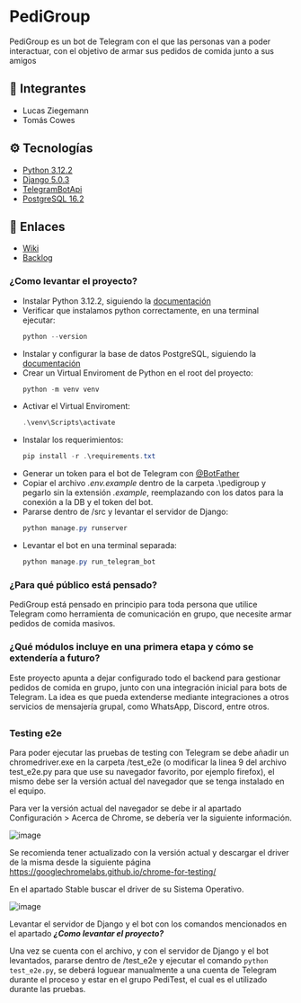 # PediGroup
PediGroup es un bot de Telegram con el que las personas van a poder interactuar, con el objetivo de armar sus pedidos de comida junto a sus amigos

## 👤 Integrantes
- Lucas Ziegemann
- Tomás Cowes

## ⚙️ Tecnologías
- [Python 3.12.2](https://www.python.org/) 
- [Django 5.0.3](https://www.djangoproject.com/)
- [TelegramBotApi](https://core.telegram.org/bots/api)
- [PostgreSQL 16.2](https://www.postgresql.org/)

## 🔗 Enlaces
- [Wiki](https://github.com/tcowes/pedigroup/wiki)
- [Backlog](https://lucasziegemann.atlassian.net/jira/core/projects/PED/board)

### ¿Como levantar el proyecto?
- Instalar Python 3.12.2, siguiendo la [documentación](https://www.python.org/downloads/release/python-3122/)
- Verificar que instalamos python correctamente, en una terminal ejecutar:
    ```powershell
    python --version
    ```
- Instalar y configurar la base de datos PostgreSQL, siguiendo la [documentación](https://www.postgresql.org/download/)
- Crear un Virtual Enviroment de Python en el root del proyecto:
    ```powershell
    python -m venv venv
    ```
- Activar el Virtual Enviroment:
    ```powershell
    .\venv\Scripts\activate
    ```
- Instalar los requerimientos:
    ```powershell
    pip install -r .\requirements.txt
    ```
- Generar un token para el bot de Telegram con [@BotFather](https://core.telegram.org/bots/features#botfather)
- Copiar el archivo *.env.example* dentro de la carpeta .\pedigroup y pegarlo sin la extensión *.example*, reemplazando con los datos para la conexión a la DB y el token del bot.
- Pararse dentro de /src y levantar el servidor de Django:
    ```powershell
    python manage.py runserver
    ```
- Levantar el bot en una terminal separada:
    ```powershell
    python manage.py run_telegram_bot
    ```

### ¿Para qué público está pensado?
PediGroup está pensado en principio para toda persona que utilice Telegram como herramienta de comunicación en grupo, que necesite armar pedidos de comida masivos.

### ¿Qué módulos incluye en una primera etapa y cómo se extendería a futuro?
Este proyecto apunta a dejar configurado todo el backend para gestionar pedidos de comida en grupo, junto con una integración inicial para bots de Telegram. La
idea es que pueda extenderse mediante integraciones a otros servicios de mensajería grupal, como WhatsApp, Discord, entre otros.

##
### Testing e2e
Para poder ejecutar las pruebas de testing con Telegram se debe añadir un chromedriver.exe en la carpeta /test_e2e (o modificar la linea 9 del archivo test_e2e.py para que use su navegador favorito, por ejemplo firefox), el mismo debe ser la versión actual del navegador que se tenga instalado en el equipo.

Para ver la versión actual del navegador se debe ir al apartado Configuración > Acerca de Chrome, se debería ver la siguiente información.

![image](https://github.com/tcowes/pedigroup/assets/102646749/c416c404-db5d-4db6-b3be-315d2fcfde23)

Se recomienda tener actualizado con la versión actual y descargar el driver de la misma desde la siguiente página https://googlechromelabs.github.io/chrome-for-testing/

En el apartado Stable buscar el driver de su Sistema Operativo.

![image](https://github.com/tcowes/pedigroup/assets/102646749/fa3346cf-d7b0-454d-b277-7fe0ba8d59ef)

Levantar el servidor de Django y el bot con los comandos mencionados en el apartado ***¿Como levantar el proyecto?***

Una vez se cuenta con el archivo, y con el servidor de Django y el bot levantados, pararse dentro de /test_e2e y ejecutar el comando ```python test_e2e.py```, se deberá loguear manualmente a una cuenta de Telegram durante el proceso y estar en el grupo PediTest, el cual es el utilizado durante las pruebas.
